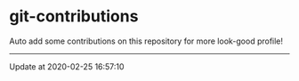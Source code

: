 # git-contributions

Auto add some contributions on this repository for more look-good profile!

---

Update at 2020-02-25 16:57:10
